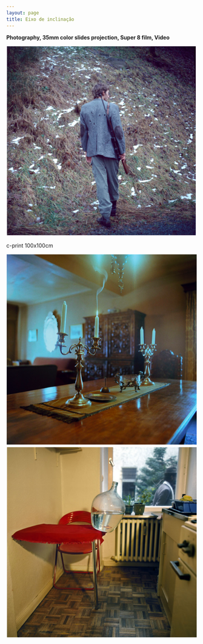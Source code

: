 ```yaml
---
layout: page
title: Eixo de inclinação
---
```


**Photography, 35mm color slides projection, Super 8 film, Video**

<img src="/public/aporias_1.png">

c-print 100x100cm

<img src="/public/aporias_2.png">

<img src="/public/aporias_3.png">
